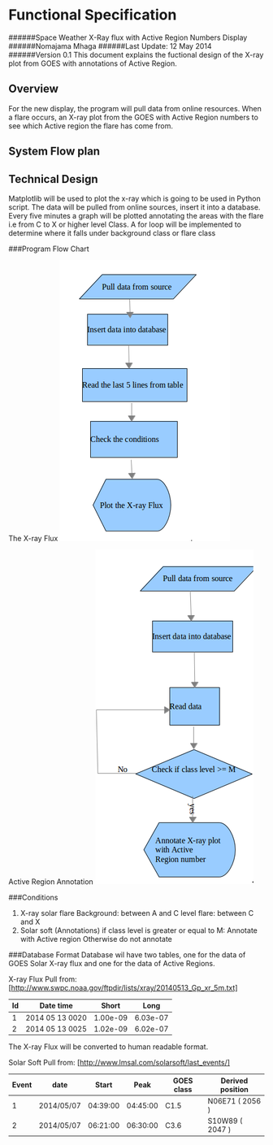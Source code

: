 Functional Specification
========================
######Space Weather X-Ray flux with Active Region Numbers Display
######Nomajama Mhaga
######Last Update: 12 May 2014
######Version 0.1
This document explains the fuctional design of the X-ray plot from GOES with annotations of Active Region. 



Overview
---------
For the new display, the program will pull data from online resources. When a flare occurs, an X-ray plot from the GOES with Active Region numbers to see which Active region the flare has come from.

System Flow plan
----------------

Technical Design
----------------
Matplotlib will be used to plot the x-ray which is going to be used in Python script. The data will be pulled from online sources, insert it into a database. Every five minutes a graph will be plotted annotating the areas with the flare i.e from C to X or higher level Class. A for loop will be implemented to determine where it falls under background class or flare class

###Program Flow Chart


The X-ray Flux
![program_flow_chart_1](program_flow_chart_1.png "Flow chart 1")

Active Region Annotation
![program_flow_chart_2](program_flow_chart_2.png "Flow chart 2")


###Conditions

1. X-ray solar flare 
   Background: between A and C level
   flare: between C and X
2. Solar soft (Annotations)
   if class level is greater or equal to M: Annotate with Active region
   Otherwise do not annotate


###Database Format
Database wil have two tables, one for the data of GOES Solar X-ray flux and one for the data of Active Regions.


X-ray Flux
Pull from:[http://www.swpc.noaa.gov/ftpdir/lists/xray/20140513_Gp_xr_5m.txt]

| Id  |   Date time         | Short   | Long   |
|-----|---------------------|---------|--------|
|  1  | 2014 05 13  0020    |1.00e-09 |6.03e-07|
|  2  | 2014 05 13  0025    |1.02e-09 |6.02e-07|  
The X-ray Flux will be converted to human readable format. 

Solar Soft
Pull from: [http://www.lmsal.com/solarsoft/last_events/]

| Event | date       | Start    | Peak      | GOES class | Derived position |
|-------|------------|----------|-----------|------------|------------------|
| 1     | 2014/05/07 | 04:39:00 | 04:45:00  | C1.5       | N06E71 ( 2056 )  |
| 2     | 2014/05/07 | 06:21:00 | 06:30:00  | C3.6       | S10W89 ( 2047 )  |
